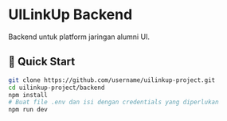 # UILinkUp Backend

Backend untuk platform jaringan alumni UI.

## 🚀 Quick Start

```bash
git clone https://github.com/username/uilinkup-project.git
cd uilinkup-project/backend
npm install
# Buat file .env dan isi dengan credentials yang diperlukan
npm run dev